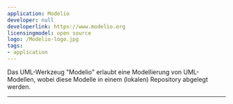 ```yaml
---
application: Modelio
developer: null
developerlink: https://www.modelio.org
licensingmodel: open source
logo: /Modelio-logo.jpg
tags:
- application
---
```

Das UML-Werkzeug "Modelio" erlaubt eine Modellierung von UML-Modellen, wobei diese Modelle in einem (lokalen) Repository abgelegt werden.

---
